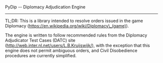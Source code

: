 PyDip -- Diplomacy Adjudication Engine

------

TL;DR: This is a library intended to resolve orders issued in the game
Diplomacy (https://en.wikipedia.org/wiki/Diplomacy\_(game)).

The engine is written to follow recommended rules from the Diplomacy
Adjudicator Test Cases (DATC) site
(http://web.inter.nl.net/users/L.B.Kruijswijk/), with the exception that
this engine does not permit ambiguous orders, and Civil Disobedience
procedures are currently simplified.
